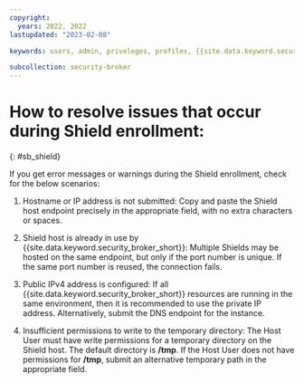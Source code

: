 ```yaml
---
copyright:
  years: 2022, 2022
lastupdated: "2023-02-08"

keywords: users, admin, priveleges, profiles, {{site.data.keyword.security_broker_short}} Manager, SMTP

subcollection: security-broker
---
```


# How to resolve issues that occur during Shield enrollment:
{: #sb_shield}

If you get error messages or warnings during the Shield enrollment,
check for the below scenarios:

1.  Hostname or IP address is not submitted: Copy and paste the Shield
    host endpoint precisely in the appropriate field, with no extra
    characters or spaces.

2.  Shield host is already in use by {{site.data.keyword.security_broker_short}}: Multiple
    Shields may be hosted on the same endpoint, but only if the port
    number is unique. If the same port number is reused, the connection
    fails.

3.  Public IPv4 address is configured: If all {{site.data.keyword.security_broker_short}}
    resources are running in the same environment, then it is
    recommended to use the private IP address. Alternatively, submit the
    DNS endpoint for the instance.

4.  Insufficient permissions to write to the temporary directory: The
    Host User must have write permissions for a temporary directory on
    the Shield host. The default directory is **/tmp**. If the Host User
    does not have permissions for **/tmp**, submit an alternative
    temporary path in the appropriate field.

